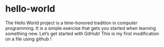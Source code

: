 # hello-world
The Hello World project is a time-honored tradition in computer programming. It is a simple exercise that gets you started when learning something new. Let’s get started with GitHub!
This is my first modification on a file using github !
